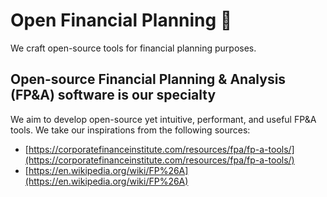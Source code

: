 # Open Financial Planning 🧮

We craft open-source tools for financial planning purposes.

## Open-source Financial Planning & Analysis (FP&A) software is our specialty

We aim to develop open-source yet intuitive, performant, and useful FP&A tools. We take our inspirations from the following sources:

* [https://corporatefinanceinstitute.com/resources/fpa/fp-a-tools/](https://corporatefinanceinstitute.com/resources/fpa/fp-a-tools/)
* [https://en.wikipedia.org/wiki/FP%26A](https://en.wikipedia.org/wiki/FP%26A)
